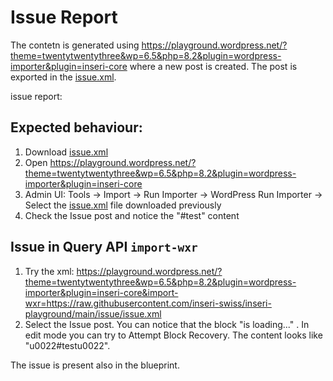 # Issue Report

The contetn is generated using https://playground.wordpress.net/?theme=twentytwentythree&wp=6.5&php=8.2&plugin=wordpress-importer&plugin=inseri-core where a new post is created. The post is exported in the [issue.xml](issue.xml).

issue report:

## Expected behaviour:

1. Download [issue.xml](issue.xml)
2. Open https://playground.wordpress.net/?theme=twentytwentythree&wp=6.5&php=8.2&plugin=wordpress-importer&plugin=inseri-core
3. Admin UI: Tools -> Import -> Run Importer -> WordPress Run Importer -> Select the [issue.xml](issue.xml) file downloaded previously
4. Check the Issue post and notice the "#test" content

## Issue in Query API `import-wxr`

1. Try the xml: https://playground.wordpress.net/?theme=twentytwentythree&wp=6.5&php=8.2&plugin=wordpress-importer&plugin=inseri-core&import-wxr=https://raw.githubusercontent.com/inseri-swiss/inseri-playground/main/issue/issue.xml
2. Select the Issue post. You can notice that the block "is loading..." . In edit mode you can try to Attempt Block Recovery. The content looks like "u0022#testu0022".

The issue is present also in the blueprint.
